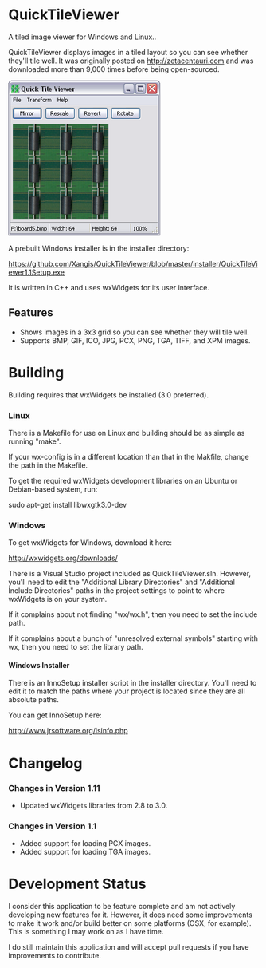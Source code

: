 # QuickTileViewer

A tiled image viewer for Windows and Linux..

QuickTileViewer displays images in a tiled layout so you can see whether they'll 
tile well. It was originally posted on http://zetacentauri.com and was 
downloaded more than 9,000 times before being open-sourced.

![QuickTileViewer Screenshot](https://github.com/Xangis/QuickTileViewer/blob/master/images/QuickTileViewer.png)

A prebuilt Windows installer is in the installer directory:

https://github.com/Xangis/QuickTileViewer/blob/master/installer/QuickTileViewer1.1Setup.exe

It is written in C++ and uses wxWidgets for its user interface.

## Features

- Shows images in a 3x3 grid so you can see whether they will tile well.
- Supports BMP, GIF, ICO, JPG, PCX, PNG, TGA, TIFF, and XPM images.

# Building

Building requires that wxWidgets be installed (3.0 preferred).  

### Linux

There is a Makefile for use on Linux and building should be as simple as running "make".

If your wx-config is in a different location than that in the Makfile, change the path 
in the Makefile.

To get the required wxWidgets development libraries on an Ubuntu or Debian-based 
system, run:

sudo apt-get install libwxgtk3.0-dev

### Windows

To get wxWidgets for Windows, download it here:

http://wxwidgets.org/downloads/

There is a Visual Studio project included as QuickTileViewer.sln. However, you'll need to
edit the "Additional Library Directories" and "Additional Include Directories"
paths in the project settings to point to where wxWidgets is on your system.

If it complains about not finding "wx/wx.h", then you need to set the include
path.

If it complains about a bunch of "unresolved external symbols" starting with wx,
then you need to set the library path.

#### Windows Installer

There is an InnoSetup installer script in the installer directory. You'll need to
edit it to match the paths where your project is located since they are all absolute
paths.

You can get InnoSetup here:

http://www.jrsoftware.org/isinfo.php

# Changelog

### Changes in Version 1.11

- Updated wxWidgets libraries from 2.8 to 3.0.

### Changes in Version 1.1

- Added support for loading PCX images.
- Added support for loading TGA images.

# Development Status

I consider this application to be feature complete and am not actively developing new 
features for it. However, it does need some improvements to make it work and/or build 
better on some platforms (OSX, for example). This is something I may work on as I 
have time.

I do still maintain this application and will accept pull requests if you have improvements 
to contribute.

